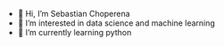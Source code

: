 - 👋 Hi, I’m Sebastian Choperena
- 👀 I’m interested in data science and machine learning
- 🌱 I’m currently learning python

<!---
schoperena/schoperena is a ✨ special ✨ repository because its `README.md` (this file) appears on your GitHub profile.
You can click the Preview link to take a look at your changes.
--->
